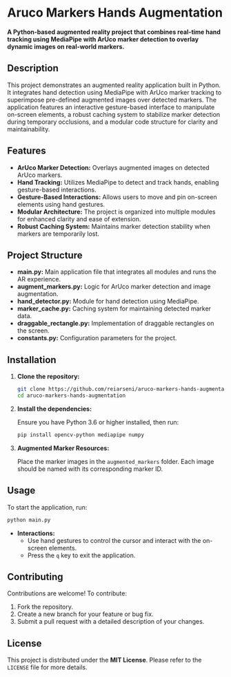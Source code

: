 # Aruco Markers Hands Augmentation

**A Python-based augmented reality project that combines real-time hand tracking using MediaPipe with ArUco marker detection to overlay dynamic images on real-world markers.**

## Description

This project demonstrates an augmented reality application built in Python. It integrates hand detection using MediaPipe with ArUco marker tracking to superimpose pre-defined augmented images over detected markers. The application features an interactive gesture-based interface to manipulate on-screen elements, a robust caching system to stabilize marker detection during temporary occlusions, and a modular code structure for clarity and maintainability.

## Features

- **ArUco Marker Detection:** Overlays augmented images on detected ArUco markers.
- **Hand Tracking:** Utilizes MediaPipe to detect and track hands, enabling gesture-based interactions.
- **Gesture-Based Interactions:** Allows users to move and pin on-screen elements using hand gestures.
- **Modular Architecture:** The project is organized into multiple modules for enhanced clarity and ease of extension.
- **Robust Caching System:** Maintains marker detection stability when markers are temporarily lost.

## Project Structure

- **main.py:** Main application file that integrates all modules and runs the AR experience.
- **augment_markers.py:** Logic for ArUco marker detection and image augmentation.
- **hand_detector.py:** Module for hand detection using MediaPipe.
- **marker_cache.py:** Caching system for maintaining detected marker data.
- **draggable_rectangle.py:** Implementation of draggable rectangles on the screen.
- **constants.py:** Configuration parameters for the project.


## Installation

1. **Clone the repository:**

   ```bash
   git clone https://github.com/reiarseni/aruco-markers-hands-augmentation.git
   cd aruco-markers-hands-augmentation
   ```

2. **Install the dependencies:**

   Ensure you have Python 3.6 or higher installed, then run:

   ```bash
   pip install opencv-python mediapipe numpy
   ```

3. **Augmented Marker Resources:**

   Place the marker images in the `augmented_markers` folder. Each image should be named with its corresponding marker ID.

## Usage

To start the application, run:

```bash
python main.py
```

- **Interactions:**  
  - Use hand gestures to control the cursor and interact with the on-screen elements.
  - Press the `q` key to exit the application.

## Contributing

Contributions are welcome! To contribute:

1. Fork the repository.
2. Create a new branch for your feature or bug fix.
3. Submit a pull request with a detailed description of your changes.

## License

This project is distributed under the **MIT License**. Please refer to the `LICENSE` file for more details.
